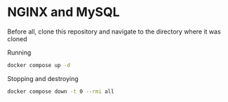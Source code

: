 # NGINX and MySQL

Before all, clone this repository and navigate to the directory where it was cloned

Running

```bash
docker compose up -d
```

Stopping and destroying

```bash
docker compose down -t 0 --rmi all
```
